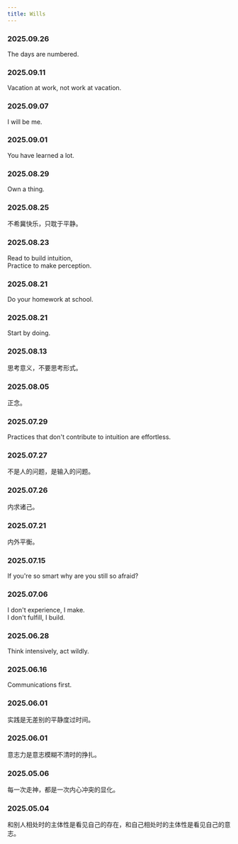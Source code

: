```yaml
---
title: Wills
---
```


### 2025.09.26

The days are numbered.

### 2025.09.11

Vacation at work, not work at vacation.

### 2025.09.07

I will be me.

### 2025.09.01

You have learned a lot.

### 2025.08.29

Own a thing.

### 2025.08.25

不希冀快乐，只耽于平静。

### 2025.08.23

Read to build intuition,  
Practice to make perception.

### 2025.08.21

Do your homework at school.

### 2025.08.21

Start by doing.

### 2025.08.13

思考意义，不要思考形式。

### 2025.08.05

正念。

### 2025.07.29

Practices that don't contribute to intuition are effortless.

### 2025.07.27

不是人的问题，是输入的问题。

### 2025.07.26

内求诸己。

### 2025.07.21

内外平衡。

### 2025.07.15

If you're so smart why are you still so afraid?

### 2025.07.06

I don't experience, I make.  
I don't fulfill, I build.

### 2025.06.28

Think intensively, act wildly.

### 2025.06.16

Communications first.

### 2025.06.01

实践是无差别的平静度过时间。  

### 2025.06.01

意志力是意志模糊不清时的挣扎。

### 2025.05.06

每一次走神，都是一次内心冲突的显化。

### 2025.05.04

和别人相处时的主体性是看见自己的存在，和自己相处时的主体性是看见自己的意志。
